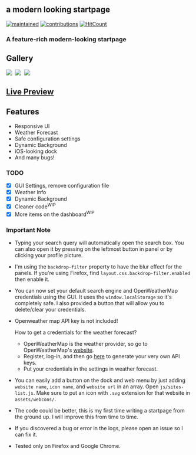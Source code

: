 ## a modern looking startpage
[![maintained](https://img.shields.io/maintenance/yes/2020?label=maintained&style=flat-square)](https://github.com/manilarome/the-glorious-startpage/commits/master) [![contributions](https://img.shields.io/badge/contribution-welcome-brightgreen&?style=flat-square)](https://github.com/manilarome/the-glorious-startpage/pulls) [![HitCount](http://hits.dwyl.com/manilarome/the-glorious-startpage.svg)](http://hits.dwyl.com/manilarome/the-glorious-startpage)


### A feature-rich modern-looking startpage

## Gallery

<kbd>
	<img src="https://i.imgur.com/EKZShjZ.png">
</kbd>
<kbd>
	<img src="https://i.imgur.com/Gy89siX.png">
</kbd>
<kbd>
	<img src="https://i.imgur.com/Ejoaz83.png">
</kbd>

## [Live Preview](https://manilarome.github.io/the-glorious-startpage/)

## Features

+ Responsive UI
+ Weather Forecast
+ Safe configuration settings
+ Dynamic Background
+ iOS-looking dock
+ And many bugs!

### TODO

- [x] GUI Settings, remove configuration file
- [x] Weather Info  
- [x] Dynamic Background   
- [x] Cleaner code<sup>WIP</sup>  
- [x] More items on the dashboard<sup>WIP</sup>  

### Important Note

+ Typing your search query will automatically open the search box. You can also open it by pressing on the leftmost button in panel or by clicking your profile picture.
+ I'm using the `backdrop-filter` property to have the blur effect for the panels. If you're using Firefox, find `layout.css.backdrop-filter.enabled` then enable it.
+ You can now set your default search engine and OpenWeatherMap credentials using the GUI. It uses the `window.localStorage` so it's completely safe. I also provided a button that will allow you to delete/clear your credentials.
+ Openweather map API key is not included!

	How to get a credentials for the weather forecast?

	- OpenWeatherMap is the weather provider, so go to OpenWeatherMap's [website](https://home.openweathermap.org/).
	- Register, log-in, and then go [here](https://home.openweathermap.org/api_keys) to generate your very own API keys. 
	- Put your credentials in the settings in weather forecast.

+ You can easily add a button on the dock and web menu by just adding `website name`, `icon name`, and `website url` in an array. Open `js/sites-list.js`. Make sure to put an icon with `.svg` extension for that website in `assets/webcons/`.

+ The code could be better, this is my first time writing a startpage from the ground up. I will improve this from time to time.
+ If you discovered a bug or error in the logs, please open an issue so I can fix it.
+ Tested only on Firefox and Google Chrome.
